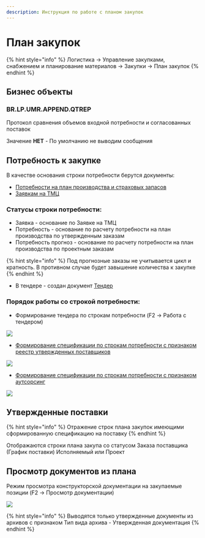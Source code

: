 ```yaml
---
description: Инструкция по работе с планом закупок
---
```


# План закупок

{% hint style="info" %}
Логистика → Управление закупками, снабжением и планирование материалов → Закупки → План закупок
{% endhint %}

## **Бизнес объекты**

### BR.LP.UMR.APPEND.QTREP

Протокол сравнения объемов входной потребности и согласованных поставок

Значение **НЕТ** - По умолчанию не выводим сообщения

## **Потребность к закупке**

В качестве основания строки потребности берутся документы:

* [Потребности на план производства и страховых запасов](raschet-deficita.md)
* [Заявкам на ТМЦ](../zayavka-na-zakupku/)

### Статусы строки потребности:

* Заявка - основание по Заявке на ТМЦ
* Потребность - основание по расчету потребности на план производства по утвержденным заказам
* Потребность прогноз - основание по расчету потребности на план производства по проектным заказам

{% hint style="info" %}
Под прогнозные заказы не учитывается цикл и кратность. В противном случае будет завышение количества к закупке
{% endhint %}

* В тендере - создан документ [Тендер](../sozdanie-tendernoi-dokumentacii/)

### Порядок работы со строкой потребности:

* Формирование тендера по строкам потребности (F2 -> Работа с тендером)

![](<../../.gitbook/assets/image (655).png>)

* [Формирование спецификации по строкам потребности с признаком реестр утвержденных поставщиков](../reestr-utverzhdennykh-postavshikov/)

![](<../../.gitbook/assets/image (979).png>)

* [Формирование спецификации по строкам потребности с признаком аутсорсинг](broken-reference)

![](<../../.gitbook/assets/image (349).png>)

## Утвержденные поставки

{% hint style="info" %}
Отражение строк плана закупок имеющими сформированную спецификацию на поставку
{% endhint %}

Отображаются строки плана закупа со статусом Заказа поставщика (График поставки) Исполняемый или Проект

## Просмотр документов из плана

Режим просмотра конструкторской документации на закупаемые позиции (F2 -> Просмотр документации)

![](<../../.gitbook/assets/image (3).png>)

{% hint style="info" %}
Выводятся только утвержденные документы из архивов с признаком Тип вида архива - Утвержденная документация&#x20;
{% endhint %}

